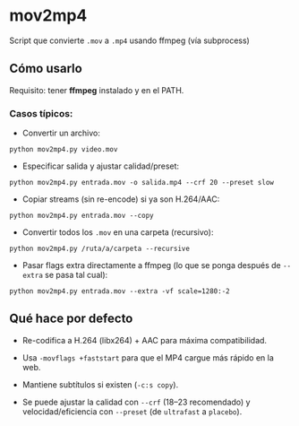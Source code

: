 # mov2mp4
Script que convierte `.mov` a `.mp4` usando ffmpeg (vía subprocess)

## Cómo usarlo

Requisito: tener **ffmpeg** instalado y en el PATH.

### Casos típicos:

* Convertir un archivo:

`python mov2mp4.py video.mov`

* Especificar salida y ajustar calidad/preset:

`python mov2mp4.py entrada.mov -o salida.mp4 --crf 20 --preset slow`

* Copiar streams (sin re-encode) si ya son H.264/AAC:

`python mov2mp4.py entrada.mov --copy`

* Convertir todos los `.mov` en una carpeta (recursivo):

`python mov2mp4.py /ruta/a/carpeta --recursive`

* Pasar flags extra directamente a ffmpeg (lo que se ponga después de `--extra` se pasa tal cual):

`python mov2mp4.py entrada.mov --extra -vf scale=1280:-2`

## Qué hace por defecto

* Re-codifica a H.264 (libx264) + AAC para máxima compatibilidad.

* Usa `-movflags +faststart` para que el MP4 cargue más rápido en la web.

* Mantiene subtítulos si existen (`-c:s copy`).

* Se puede ajustar la calidad con `--crf` (18–23 recomendado) y velocidad/eficiencia con `--preset` (de `ultrafast` a `placebo`).
